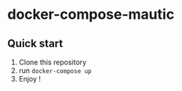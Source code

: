 # docker-compose-mautic

## Quick start

1. Clone this repository
2. run `docker-compose up`
3. Enjoy !